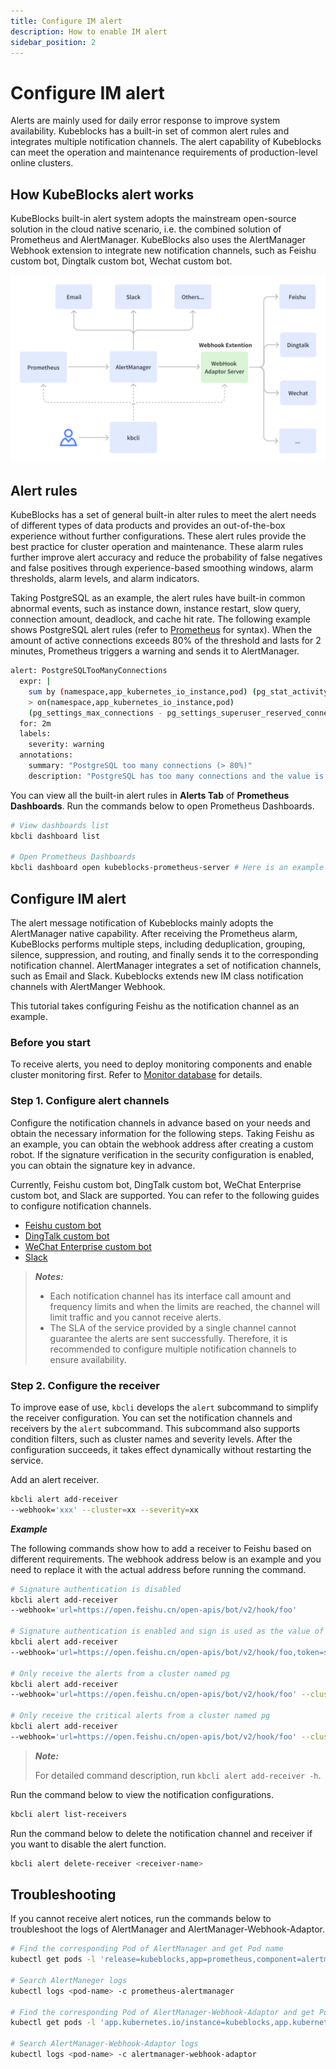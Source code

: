 ```yaml
---
title: Configure IM alert
description: How to enable IM alert
sidebar_position: 2
---
```


# Configure IM alert

Alerts are mainly used for daily error response to improve system availability. Kubeblocks has a built-in set of common alert rules and integrates multiple notification channels. The alert capability of Kubeblocks can meet the operation and maintenance requirements of production-level online clusters.

## How KubeBlocks alert works

KubeBlocks built-in alert system adopts the mainstream open-source solution in the cloud native scenario, i.e. the combined solution of Prometheus and AlertManager. KubeBlocks also uses the AlertManager Webhook extension to integrate new notification channels, such as Feishu custom bot, Dingtalk custom bot, Wechat custom bot.

![Alert](./../../../img/observability_alert.png)

## Alert rules

KubeBlocks has a set of general built-in alter rules to meet the alert needs of different types of data products and provides an out-of-the-box experience without further configurations. These alert rules provide the best practice for cluster operation and maintenance. These alarm rules further improve alert accuracy and reduce the probability of false negatives and false positives through experience-based smoothing windows, alarm thresholds, alarm levels, and alarm indicators.

Taking PostgreSQL as an example, the alert rules have built-in common abnormal events, such as instance down, instance restart, slow query, connection amount, deadlock, and cache hit rate. 
The following example shows PostgreSQL alert rules (refer to [Prometheus](https://prometheus.io/docs/prometheus/latest/querying/basics/) for syntax). When the amount of active connections exceeds 80% of the threshold and lasts for 2 minutes, Prometheus triggers a warning and sends it to AlertManager.

```bash
alert: PostgreSQLTooManyConnections
  expr: |
    sum by (namespace,app_kubernetes_io_instance,pod) (pg_stat_activity_count{datname!~"template.*|postgres"})
    > on(namespace,app_kubernetes_io_instance,pod)
    (pg_settings_max_connections - pg_settings_superuser_reserved_connections) * 0.8
  for: 2m
  labels:
    severity: warning
  annotations:
    summary: "PostgreSQL too many connections (> 80%)"
    description: "PostgreSQL has too many connections and the value is {{ $value }}. (instance: {{ $labels.pod }})"
```

You can view all the built-in alert rules in **Alerts Tab** of **Prometheus Dashboards**. Run the commands below to open Prometheus Dashboards.

```bash
# View dashboards list
kbcli dashboard list

# Open Prometheus Dashboards
kbcli dashboard open kubeblocks-prometheus-server # Here is an example and fill in the actual name based on the above dashboard list
```

## Configure IM alert

The alert message notification of Kubeblocks mainly adopts the AlertManager native capability. After receiving the Prometheus alarm, KubeBlocks performs multiple steps, including deduplication, grouping, silence, suppression, and routing, and finally sends it to the corresponding notification channel.
AlertManager integrates a set of notification channels, such as Email and Slack. Kubeblocks extends new IM class notification channels with AlertManger Webhook.

This tutorial takes configuring Feishu as the notification channel as an example.

### Before you start

To receive alerts, you need to deploy monitoring components and enable cluster monitoring first. Refer to [Monitor database](monitor-database.md) for details.

### Step 1. Configure alert channels

Configure the notification channels in advance based on your needs and obtain the necessary information for the following steps. 
Taking Feishu as an example, you can obtain the webhook address after creating a custom robot. If the signature verification in the security configuration is enabled, you can obtain the signature key in advance.

Currently, Feishu custom bot, DingTalk custom bot, WeChat Enterprise custom bot, and Slack are supported. You can refer to the following guides to configure notification channels.

* [Feishu custom bot](https://open.feishu.cn/document/ukTMukTMukTM/ucTM5YjL3ETO24yNxkjN)
* [DingTalk custom bot](https://open.dingtalk.com/document/orgapp/custom-robot-access)
* [WeChat Enterprise custom bot](https://developer.work.weixin.qq.com/document/path/91770)
* [Slack](https://api.slack.com/messaging/webhooks)

> ***Notes:***
>
> * Each notification channel has its interface call amount and frequency limits and when the limits are reached, the channel will limit traffic and you cannot receive alerts. 
> * The SLA of the service provided by a single channel cannot guarantee the alerts are sent successfully. Therefore, it is recommended to configure multiple notification channels to ensure availability.


### Step 2. Configure the receiver

To improve ease of use, `kbcli` develops the `alert` subcommand to simplify the receiver configuration. You can set the notification channels and receivers by the `alert` subcommand. This subcommand also supports condition filters, such as cluster names and severity levels. After the configuration succeeds, it takes effect dynamically without restarting the service.

Add an alert receiver.
   
   ```bash
   kbcli alert add-receiver 
   --webhook='xxx' --cluster=xx --severity=xx
   ```

***Example***

   The following commands show how to add a receiver to Feishu based on different requirements.
   The webhook address below is an example and you need to replace it with the actual address before running the command.

   ```bash
   # Signature authentication is disabled
   kbcli alert add-receiver
   --webhook='url=https://open.feishu.cn/open-apis/bot/v2/hook/foo'

   # Signature authentication is enabled and sign is used as the value of token
   kbcli alert add-receiver
   --webhook='url=https://open.feishu.cn/open-apis/bot/v2/hook/foo,token=sign'

   # Only receive the alerts from a cluster named pg
   kbcli alert add-receiver
   --webhook='url=https://open.feishu.cn/open-apis/bot/v2/hook/foo' --cluster=pg

   # Only receive the critical alerts from a cluster named pg
   kbcli alert add-receiver
   --webhook='url=https://open.feishu.cn/open-apis/bot/v2/hook/foo' --cluster=pg --severity=critical
   ```

  > ***Note:***
  > 
  > For detailed command description, run `kbcli alert add-receiver -h`.

Run the command below to view the notification configurations.

  ```bash
  kbcli alert list-receivers
  ```

Run the command below to delete the notification channel and receiver if you want to disable the alert function.

  ```bash
  kbcli alert delete-receiver <receiver-name>
  ```

## Troubleshooting

If you cannot receive alert notices, run the commands below to troubleshoot the logs of AlertManager and AlertManager-Webhook-Adaptor. 

```bash
# Find the corresponding Pod of AlertManager and get Pod name
kubectl get pods -l 'release=kubeblocks,app=prometheus,component=alertmanager'

# Search AlertManeger logs
kubectl logs <pod-name> -c prometheus-alertmanager

# Find the corresponding Pod of AlertManager-Webhook-Adaptor and get Pod name
kubectl get pods -l 'app.kubernetes.io/instance=kubeblocks,app.kubernetes.io/name=alertmanager-webhook-adaptor'

# Search AlertManager-Webhook-Adaptor logs
kubectl logs <pod-name> -c alertmanager-webhook-adaptor
```